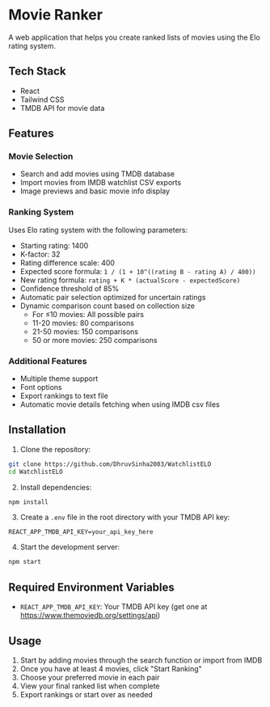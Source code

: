 # Movie Ranker

A web application that helps you create ranked lists of movies using the Elo rating system.

## Tech Stack

- React
- Tailwind CSS
- TMDB API for movie data

## Features

### Movie Selection

- Search and add movies using TMDB database
- Import movies from IMDB watchlist CSV exports
- Image previews and basic movie info display

### Ranking System

Uses Elo rating system with the following parameters:

- Starting rating: 1400
- K-factor: 32
- Rating difference scale: 400
- Expected score formula: `1 / (1 + 10^((rating B - rating A) / 400))`
- New rating formula: `rating + K * (actualScore - expectedScore)`
- Confidence threshold of 85%
- Automatic pair selection optimized for uncertain ratings
- Dynamic comparison count based on collection size
  - For ≤10 movies: All possible pairs
  - 11-20 movies: 80 comparisons
  - 21-50 movies: 150 comparisons
  - 50 or more movies: 250 comparisons

### Additional Features

- Multiple theme support
- Font options
- Export rankings to text file
- Automatic movie details fetching when using IMDB csv files

## Installation

1. Clone the repository:

```bash
git clone https://github.com/DhruvSinha2003/WatchlistELO
cd WatchlistELO
```

2. Install dependencies:

```bash
npm install
```

3. Create a `.env` file in the root directory with your TMDB API key:

```
REACT_APP_TMDB_API_KEY=your_api_key_here
```

4. Start the development server:

```bash
npm start
```

## Required Environment Variables

- `REACT_APP_TMDB_API_KEY`: Your TMDB API key (get one at https://www.themoviedb.org/settings/api)

## Usage

1. Start by adding movies through the search function or import from IMDB
2. Once you have at least 4 movies, click "Start Ranking"
3. Choose your preferred movie in each pair
4. View your final ranked list when complete
5. Export rankings or start over as needed
